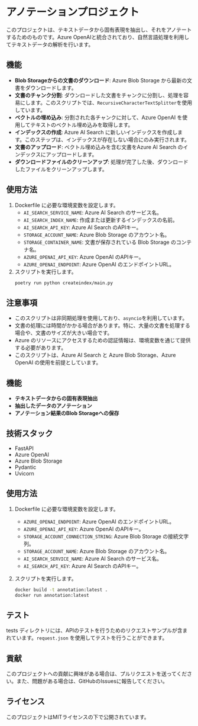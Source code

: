 # アノテーションプロジェクト

このプロジェクトは、テキストデータから固有表現を抽出し、それをアノテートするためのものです。Azure OpenAIと統合されており、自然言語処理を利用してテキストデータの解析を行います。

## 機能

- **Blob Storageからの文書のダウンロード**: Azure Blob Storage から最新の文書をダウンロードします。
- **文書のチャンク分割**: ダウンロードした文書をチャンクに分割し、処理を容易にします。このスクリプトでは、`RecursiveCharacterTextSplitter`を使用しています。
- **ベクトルの埋め込み**: 分割された各チャンクに対して、Azure OpenAI を使用してテキストのベクトル埋め込みを取得します。
- **インデックスの作成**: Azure AI Search に新しいインデックスを作成します。このステップは、インデックスが存在しない場合にのみ実行されます。
- **文書のアップロード**: ベクトル埋め込みを含む文書をAzure AI Search のインデックスにアップロードします。
- **ダウンロードファイルのクリーンアップ**: 処理が完了した後、ダウンロードしたファイルをクリーンアップします。

## 使用方法

1. Dockerfile に必要な環境変数を設定します。
    - `AI_SEARCH_SERVICE_NAME`: Azure AI Search のサービス名。
    - `AI_SEARCH_INDEX_NAME`: 作成または更新するインデックスの名前。
    - `AI_SEARCH_API_KEY`: Azure AI Search のAPIキー。
    - `STORAGE_ACCOUNT_NAME`: Azure Blob Storage のアカウント名。
    - `STORAGE_CONTAINER_NAME`: 文書が保存されている Blob Storage のコンテナ名。
    - `AZURE_OPENAI_API_KEY`: Azure OpenAI のAPIキー。
    - `AZURE_OPENAI_ENDPOINT`: Azure OpenAI のエンドポイントURL。
2. スクリプトを実行します。
    ```bash
    poetry run python createindex/main.py
    ```

## 注意事項

- このスクリプトは非同期処理を使用しており、`asyncio`を利用しています。
- 文書の処理には時間がかかる場合があります。特に、大量の文書を処理する場合や、文書のサイズが大きい場合です。
- Azure のリソースにアクセスするための認証情報は、環境変数を通じて提供する必要があります。
- このスクリプトは、Azure AI Search と Azure Blob Storage、Azure OpenAI の使用を前提としています。

## 機能

- **テキストデータからの固有表現抽出**
- **抽出したデータのアノテーション**
- **アノテーション結果のBlob Storageへの保存**

## 技術スタック

- FastAPI
- Azure OpenAI
- Azure Blob Storage
- Pydantic
- Uvicorn

## 使用方法

1. Dockerfile に必要な環境変数を設定します。
    - `AZURE_OPENAI_ENDPOINT`: Azure OpenAI のエンドポイントURL。
    - `AZURE_OPENAI_API_KEY`: Azure OpenAI のAPIキー。
    - `STORAGE_ACCOUNT_CONNECTION_STRING`: Azure Blob Storage の接続文字列。
    - `STORAGE_ACCOUNT_NAME`: Azure Blob Storage のアカウント名。
    - `AI_SEARCH_SERVICE_NAME`: Azure AI Search のサービス名。
    - `AI_SEARCH_API_KEY`: Azure AI Search のAPIキー。

2. スクリプトを実行します。
    ```bash
    docker build -t annotation:latest .
    docker run annotation:latest
    ```

## テスト
tests ディレクトリには、APIのテストを行うためのリクエストサンプルが含まれています。`request.json` を使用してテストを行うことができます。

## 貢献
このプロジェクトへの貢献に興味がある場合は、プルリクエストを送ってください。また、問題がある場合は、GitHubのIssuesに報告してください。

## ライセンス
このプロジェクトはMITライセンスの下で公開されています。
